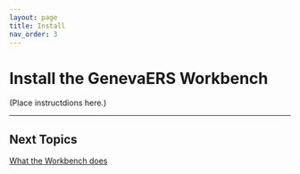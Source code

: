 ```yaml
---
layout: page
title: Install
nav_order: 3
---
```


# Install the GenevaERS Workbench

(Place instructdions here.)

-----

## Next Topics

[What the Workbench does](WhatWBDoes.md)

